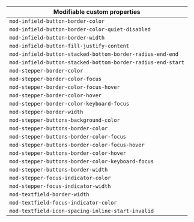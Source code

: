 | Modifiable custom properties                                |
| ----------------------------------------------------------- |
| `mod-infield-button-border-color`                           |
| `mod-infield-button-border-color-quiet-disabled`            |
| `mod-infield-button-border-width`                           |
| `mod-infield-button-fill-justify-content`                   |
| `mod-infield-button-stacked-bottom-border-radius-end-end`   |
| `mod-infield-button-stacked-bottom-border-radius-end-start` |
| `mod-stepper-border-color`                                  |
| `mod-stepper-border-color-focus`                            |
| `mod-stepper-border-color-focus-hover`                      |
| `mod-stepper-border-color-hover`                            |
| `mod-stepper-border-color-keyboard-focus`                   |
| `mod-stepper-border-width`                                  |
| `mod-stepper-buttons-background-color`                      |
| `mod-stepper-buttons-border-color`                          |
| `mod-stepper-buttons-border-color-focus`                    |
| `mod-stepper-buttons-border-color-focus-hover`              |
| `mod-stepper-buttons-border-color-hover`                    |
| `mod-stepper-buttons-border-color-keyboard-focus`           |
| `mod-stepper-buttons-border-width`                          |
| `mod-stepper-focus-indicator-color`                         |
| `mod-stepper-focus-indicator-width`                         |
| `mod-textfield-border-width`                                |
| `mod-textfield-focus-indicator-color`                       |
| `mod-textfield-icon-spacing-inline-start-invalid`           |
